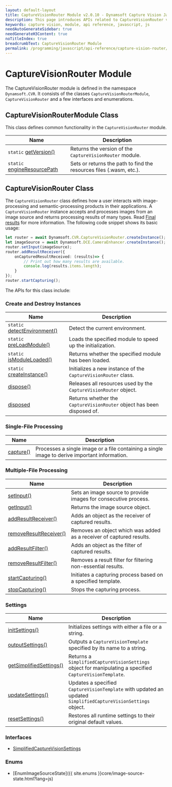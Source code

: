```yaml
---
layout: default-layout
title: CaptureVisionRouter Module v2.0.10 - Dynamsoft Capture Vision JavaScript Edition API
description: This page introduces APIs related to CaptureVisionRouter v2.0.10 of Dynamsoft Capture Vision JavaScript Edition as a module.
keywords: capture vision, module, api reference, javascript, js
needAutoGenerateSidebar: true
needGenerateH3Content: true
noTitleIndex: true
breadcrumbText: CaptureVisionRouter Module
permalink: /programming/javascript/api-reference/capture-vision-router/capture-vision-router-module-v2.0.10.html
---
```


# CaptureVisionRouter Module

The CaptureVisionRouter module is defined in the namespace `Dynamsoft.CVR`. It consists of the classes `CaptureVisionRouterModule`, `CaptureVisionRouter` and a few interfaces and enumerations.

## CaptureVisionRouterModule Class

This class defines common functionality in the `CaptureVisionRouter` module.

| Name                                                                                              | Description                                                         |
| ------------------------------------------------------------------------------------------------- | ------------------------------------------------------------------- |
| `static` [getVersion()](./capture-vision-router-module-class-v2.0.10.md#getversion)               | Returns the version of the `CaptureVisionRouter` module.            |
| `static` [engineResourcePath](./capture-vision-router-module-class-v2.0.10.md#engineresourcepath) | Sets or returns the path to find the resources files (.wasm, etc.). |

## CaptureVisionRouter Class

The `CaptureVisionRouter` class defines how a user interacts with image-processing and semantic-processing products in their applications. A `CaptureVisionRouter` instance accepts and processes images from an image source and returns processing results of many types. Read [Final results]({{site.dcvb_architecture}}output.html#final-results?lang=js) for more information. The following code snippet shows its basic usage:

```typescript
let router = await Dynamsoft.CVR.CaptureVisionRouter.createInstance();
let imageSource = await Dynamsoft.DCE.CameraEnhancer.createInstance();
router.setInput(imageSource);
router.addResultReceiver({
    onCapturedResultReceived: (results)=> {
        // Print out how many results are available.
        console.log(results.items.length);
    }
});
router.startCapturing();
```

The APIs for this class include:

### Create and Destroy Instances

| Name                                                               | Description                                                              |
| ------------------------------------------------------------------ | ------------------------------------------------------------------------ |
| `static` [detectEnvironment()](./instantiate.md#detectenvironment) | Detect the current environment.                                          |
| `static` [preLoadModule()](./instantiate.md#preloadmodule)         | Loads the specified module to speed up the initialization.               |
| `static` [isModuleLoaded()](./instantiate.md#ismoduleloaded)       | Returns whether the specified module has been loaded.                    |
| `static` [createInstance()](./instantiate.md#createinstance)       | Initializes a new instance of the `CaptureVisionRouter` class.           |
| [dispose()](./instantiate.md#dispose)                              | Releases all resources used by the `CaptureVisionRouter` object.         |
| [disposed](./instantiate.md#disposed)                              | Returns whether the `CaptureVisionRouter` object has been disposed of.   |

### Single-File Processing

| Name                                              | Description                                                                                   |
| ------------------------------------------------- | --------------------------------------------------------------------------------------------- |
| [capture()](./single-image-processing.md#capture) | Processes a single image or a file containing a single image to derive important information. |

### Multiple-File Processing

| Name                                                                          | Description                                                          |
| ----------------------------------------------------------------------------- | -------------------------------------------------------------------- |
| [setInput()](./multiple-image-processing.md#setinput)                         | Sets an image source to provide images for consecutive process.      |
| [getInput()](./multiple-image-processing.md#getinput)                         | Returns the image source object.                                     |
| [addResultReceiver()](./multiple-image-processing.md#addresultreceiver)       | Adds an object as the receiver of captured results.                  |
| [removeResultReceiver()](./multiple-image-processing.md#removeresultreceiver) | Removes an object which was added as a receiver of captured results. |
| [addResultFilter()](./multiple-image-processing.md#addresultfilter)           | Adds an object as the filter of captured results.                    |
| [removeResultFilter()](./multiple-image-processing.md#removeresultfilter)     | Removes a result filter for filtering non-essential results.         |
| [startCapturing()](./multiple-image-processing.md#startcapturing)             | Initiates a capturing process based on a specified template.                              |
| [stopCapturing()](./multiple-image-processing.md#stopcapturing)               | Stops the capturing process.                                       |

<!-- | [addImageSourceStateListener()](./multiple-image-processing.md#addimagesourcestatelistener)       | Adds an object that listens to state changes of the image source.     |
| [removeImageSourceStateListener()](./multiple-image-processing.md#removeimagesourcestatelistener) | Removes an object which listens to state changes of the image source. | -->

### Settings

| Name                                                           | Description                                                                                                   |
| -------------------------------------------------------------- | ------------------------------------------------------------------------------------------------------------- |
| [initSettings()](./settings.md#initsettings)                   | Initializes settings with either a file or a string.                                                          |
| [outputSettings()](./settings.md#outputsettings)               | Outputs a `CaptureVisionTemplate` specified by its name to a string.                                          |
| [getSimplifiedSettings()](./settings.md#getsimplifiedsettings) | Returns a `SimplifiedCaptureVisionSettings` object for manipulating a specified `CaptureVisionTemplate`.      |
| [updateSettings()](./settings.md#updatesettings)               | Updates a specified `CaptureVisionTemplate` with updated an updated `SimplifiedCaptureVisionSettings` object. |
| [resetSettings()](./settings.md#resetsettings)                 | Restores all runtime settings to their original default values.                                                                           |

### Interfaces

<!-- * [ImageSourceStateListener](./interfaces/image-source-state-listener.md) -->
* [SimplifiedCaptureVisionSettings](./interfaces/simplified-capture-vision-settings.md)

### Enums

* [EnumImageSourceState]({{ site.enums }}core/image-source-state.html?lang=js)

<!-- 
* [EnumPresetTemplate]({{ site.enums }}capture-vision-router/preset-template.html?lang=js) -->
